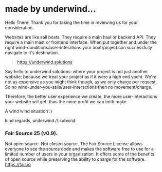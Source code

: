 made by underwind...
========
Hello There!
Thank you for taking the time in reviewing us for your consideration.

Websites are like sail boats. They require a main haul or backend API. They require a main mast or frontend interface. When put together and under the right wind-conditions/user-interations your boat/project can successfully navigate to it's destination.

> https://underwind.solutions

Say hello to underwind.solutions: where your project is not just another website; because we treat your project as if it were a high end yacht. We're not as expensive as you might think though, as we only charge per request. So no wind-under-you-sails/user-interactions then no movement/charge.

Therefore, the better user experience we create, the more user-interactions your website will get, thus the more profit we can both make.

A wind wind situation :)

kind regards,
underwind // subvind

### Fair Source 25 (v0.9).
Not open source. Not closed source. The Fair Source License allows everyone to see the source code and makes the software free to use for a limited number of users in your organization. It offers some of the benefits of open source while preserving the ability to charge for the software. https://fair.io